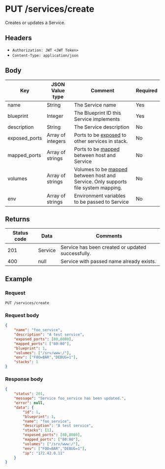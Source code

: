 # PUT /services/create
Creates or updates a Service.

## Headers
* `Authorization: JWT <JWT Token>`
* `Content-Type: application/json`

## Body
Key | JSON Value type | Comment | Required
---|---|---|---
name|String|The Service name|Yes
blueprint|Integer|The Blueprint ID this Service implements|Yes
description|String|The Service description|No
exposed_ports|Array of integers|Ports to be [exposed](https://docs.docker.com/compose/compose-file/#expose) to other services in stack.|No
mapped_ports|Array of strings|Ports to be [mapped](https://docs.docker.com/compose/compose-file/#ports) between host and Service|No
volumes|Array of strings|Volumes to be [mapped](https://docs.docker.com/compose/compose-file/#short-syntax-3) between host and Service. Only supports file system mapping.|No
env|Array of strings|Environment variables to be passed to Service|No


## Returns
Status code | Data | Comments 
---|---|---
201|Service|Service has been created or updated successfully.
400|null|Service with passed name already exists.

## Example
### Request
`PUT /services/create`
### Request body
```json
{
    "name": "foo_service",
    "description": "A test service",
    "exposed_ports": [80,8080],
    "mapped_ports": ["80:80"],
    "blueprint": 1,
    "volumes": ["/srv/www:/"],
    "env": ["FOO=BAR","DEBUG=1"],
    "stacks": 1
}
```
### Response body
```json
{
    "status": 201,
    "message": "Service foo_service has been updated.",
    "error": null,
    "data": {
        "id": 1,
        "blueprint": 1,
        "name": "foo_service",
        "description": "A test service",
        "stacks": [1],
        "exposed_ports": [80,8080],
        "mapped_ports": ["80:80"],
        "volumes": ["/srv/www:/"],
        "env": ["FOO=BAR","DEBUG=1"],
        "ip": "172.42.0.11"
    }
}
```